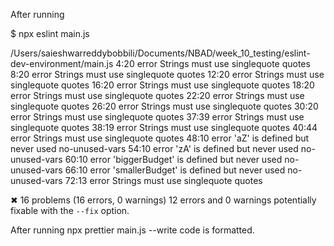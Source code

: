 After running 

$ npx eslint main.js

/Users/saieshwarreddybobbili/Documents/NBAD/week_10_testing/eslint-dev-environment/main.js
   4:20  error  Strings must use singlequote               quotes
   8:20  error  Strings must use singlequote               quotes
  12:20  error  Strings must use singlequote               quotes
  16:20  error  Strings must use singlequote               quotes
  18:20  error  Strings must use singlequote               quotes
  22:20  error  Strings must use singlequote               quotes
  26:20  error  Strings must use singlequote               quotes
  30:20  error  Strings must use singlequote               quotes
  37:39  error  Strings must use singlequote               quotes
  38:19  error  Strings must use singlequote               quotes
  40:44  error  Strings must use singlequote               quotes
  48:10  error  'aZ' is defined but never used             no-unused-vars
  54:10  error  'zA' is defined but never used             no-unused-vars
  60:10  error  'biggerBudget' is defined but never used   no-unused-vars
  66:10  error  'smallerBudget' is defined but never used  no-unused-vars
  72:13  error  Strings must use singlequote               quotes

✖ 16 problems (16 errors, 0 warnings)
  12 errors and 0 warnings potentially fixable with the `--fix` option.
 
 After running
    npx prettier  main.js --write code is formatted.


